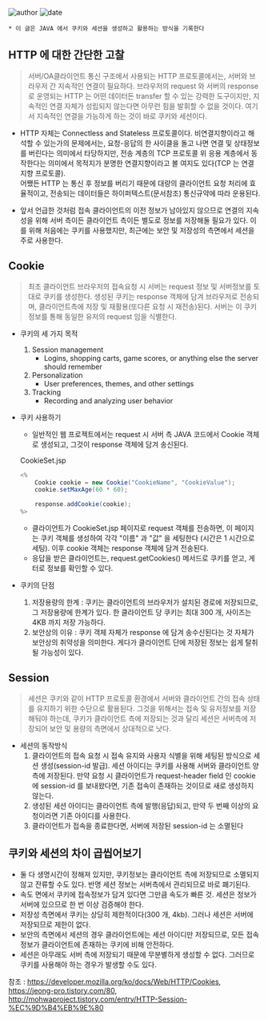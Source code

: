 ﻿
![author](https://img.shields.io/badge/author-daesungRa-lightgray.svg?style=flat-square)
![date](https://img.shields.io/badge/date-181231-lightgray.svg?style=flat-square)

	* 이 글은 JAVA 에서 쿠키와 세션을 생성하고 활용하는 방식을 기록한다

## HTTP 에 대한 간단한 고찰

> 서버/OA클라이언트 통신 구조에서 사용되는 HTTP 프로토콜에서는, 서버와 브라우저 간 지속적인 연결이 필요하다. 브라우저의 request 와 서버의 response 로 운영되는 HTTP 는 어떤 데이터든 transfer 할 수 있는 강력한 도구이지만, 지속적인 연결 자체가 성립되지 않는다면 아무런 힘을 발휘할 수 없을 것이다. 여기서 지속적인 연결을 가능하게 하는 것이 바로 쿠키와 세션이다.

- HTTP 자체는 Connectless and Stateless 프로토콜이다. 비연결지향이라고 해석할 수 있는가의 문제에서는, 요청-응답의 한 사이클을 돌고 나면 연결 및 상태정보를 버린다는 의미에서 타당하지만, 전송 계층의 TCP 프로토콜 위 응용 계층에서 동작한다는 의미에서 목적지가 분명한 연결지향이라고 볼 여지도 있다(TCP 는 연결 지향 프로토콜).<br/>어쨌든 HTTP 는 통신 후 정보를 버리기 때문에 대량의 클라이언트 요청 처리에 효율적이고, 전송되는 데이터들은 하이퍼텍스트(문서참조) 통신규약에 따라 운용된다.

- 앞서 언급한 것처럼 접속 클라이언트의 이전 정보가 남아있지 않으므로 연결의 지속성을 위해 서버 측이든 클라이언트 측이든 별도로 정보를 저장해둘 필요가 있다. 이를 위해 처음에는 쿠키를 사용했지만, 최근에는 보안 및 저장성의 측면에서 세션을 주로 사용한다.

## Cookie

> 최초 클라이언트 브라우저의 접속요청 시 서버는 request 정보 및 서버정보를 토대로 쿠키를 생성한다. 생성된 쿠키는 response 객체에 담겨 브라우저로 전송되며, 클라이언트측에 저장 및 재활용(또다른 요청 시 재전송)된다. 서버는 이 쿠키정보를 통해 동일한 유저의 request 임을 식별한다.

- 쿠키의 세 가지 목적
	1. Session management
		* Logins, shopping carts, game scores, or anything else the server should remember
	2. Personalization
		* User preferences, themes, and other settings
	3. Tracking
		* Recording and analyzing user behavior

- 쿠키 사용하기

	* 일반적인 웹 프로젝트에서는 request 시 서버 측 JAVA 코드에서 Cookie 객체로 생성되고, 그것이 response 객체에 담겨 송신된다.

	CookieSet.jsp
	```JAVA
	<%
		Cookie cookie = new Cookie("CookieName", "CookieValue");
		cookie.setMaxAge(60 * 60);

		response.addCookie(cookie);
	%>
	```

	* 클라이언트가 CookieSet.jsp 페이지로 request 객체를 전송하면, 이 페이지는 쿠키 객체를 생성하여 각각 "이름" 과 "값" 을 세팅한다 (시간은 1 시간으로 세팅). 이후 cookie 객체는 response 객체에 담겨 전송된다.
	* 응답을 받은 클라이언트는, request.getCookies() 메서드로 쿠키를 얻고, 게터로 정보를 확인할 수 있다.

- 쿠키의 단점
	1. 저장용량의 한계	: 쿠키는 클라이언트의 브라우저가 설치된 경로에 저장되므로, 그 저장용량에 한계가 있다. 한 클라이언트 당 쿠키는 최대 300 개, 사이즈는 4KB 까지 저장 가능하다.
	2. 보안상의 이유	: 쿠키 객체 자체가 response 에 담겨 송수신된다는 것 자체가 보안상의 취약성을 의미한다. 게다가 클라이언트 단에 저장된 정보는 쉽게 탈취될 가능성이 있다.

## Session

> 세션은 쿠키와 같이 HTTP 프로토콜 환경에서 서버와 클라이언트 간의 접속 상태를 유지하기 위한 수단으로 활용된다. 그것을 위해서는 접속 및 유저정보를 저장해둬야 하는데, 쿠키가 클라이언트 측에 저장되는 것과 달리 세션은 서버측에 저장되어 보안 및 용량의 측면에서 상대적으로 낫다.

- 세션의 동작방식
	1. 클라이언트의 접속 요청 시 접속 유지와 사용자 식별을 위해 세팅된 방식으로 세션 생성(session-id 발급). 세션 아이디는 쿠키를 사용해 서버와 클라이언트 양측에 저장된다. 만약 요청 시 클라이언트가 request-header field 인 cookie 에 session-id 를 보내왔다면, 기존 접속이 존재하는 것이므로 새로 생성하지 않는다.
	2. 생성된 세션 아이디는 클라이언트 측에 발행(응답)되고, 만약 두 번째 이상의 요청이라면 기존 아이디를 사용한다.
	3. 클라이언트가 접속을 종료한다면, 서버에 저장된 session-id 는 소멸된다

## 쿠키와 세션의 차이 곱씹어보기

- 둘 다 생명시간이 정해져 있지만, 쿠키정보는 클라이언트 측에 저장되므로 소멸되지 않고 잔류할 수도 있다. 반명 세션 정보는 서버측에서 관리되므로 바로 폐기된다.
- 속도 면에서 쿠키에 접속정보가 담겨 있다면 그만큼 속도가 빠른 것. 세션은 정보가 서버에 있으므로 한 번 이상 검증해야 한다.
- 저장성 측면에서 쿠키는 상당히 제한적이다(300 개, 4kb). 그러나 세션은 서버에 저장되므로 제한이 없다.
- 보안의 측면에서 세션의 경우 클라이언트에는 세션 아이디만 저장되므로, 모든 접속정보가 클라이언트에 존재하는 쿠키에 비해 안전하다.
- 세션은 아무래도 서버 측에 저장되기 때문에 무분별하게 생성할 수 없다. 그러므로 쿠키를 사용해야 하는 경우가 발생할 수도 있다.



참조 : <https://developer.mozilla.org/ko/docs/Web/HTTP/Cookies>, <https://jeong-pro.tistory.com/80>, <http://mohwaproject.tistory.com/entry/HTTP-Session-%EC%9D%B4%EB%9E%80>




